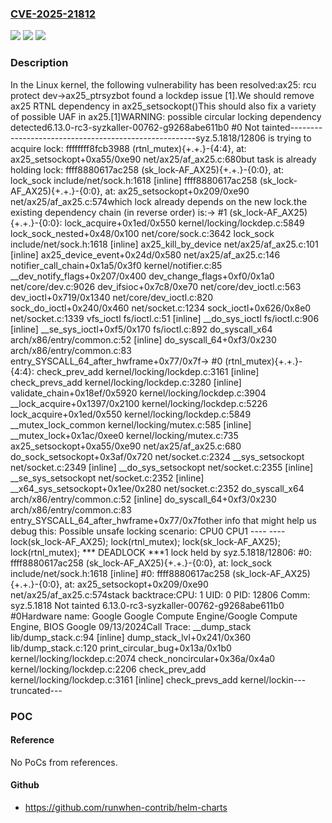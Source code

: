 ### [CVE-2025-21812](https://cve.mitre.org/cgi-bin/cvename.cgi?name=CVE-2025-21812)
![](https://img.shields.io/static/v1?label=Product&message=Linux&color=blue)
![](https://img.shields.io/static/v1?label=Version&message=c433570458e49bccea5c551df628d058b3526289%3C%202802ed4ced27ebd474828fc67ffd7d66f11e3605%20&color=brighgreen)
![](https://img.shields.io/static/v1?label=Vulnerability&message=n%2Fa&color=brighgreen)

### Description

In the Linux kernel, the following vulnerability has been resolved:ax25: rcu protect dev->ax25_ptrsyzbot found a lockdep issue [1].We should remove ax25 RTNL dependency in ax25_setsockopt()This should also fix a variety of possible UAF in ax25.[1]WARNING: possible circular locking dependency detected6.13.0-rc3-syzkaller-00762-g9268abe611b0 #0 Not tainted------------------------------------------------------syz.5.1818/12806 is trying to acquire lock: ffffffff8fcb3988 (rtnl_mutex){+.+.}-{4:4}, at: ax25_setsockopt+0xa55/0xe90 net/ax25/af_ax25.c:680but task is already holding lock: ffff8880617ac258 (sk_lock-AF_AX25){+.+.}-{0:0}, at: lock_sock include/net/sock.h:1618 [inline] ffff8880617ac258 (sk_lock-AF_AX25){+.+.}-{0:0}, at: ax25_setsockopt+0x209/0xe90 net/ax25/af_ax25.c:574which lock already depends on the new lock.the existing dependency chain (in reverse order) is:-> #1 (sk_lock-AF_AX25){+.+.}-{0:0}:        lock_acquire+0x1ed/0x550 kernel/locking/lockdep.c:5849        lock_sock_nested+0x48/0x100 net/core/sock.c:3642        lock_sock include/net/sock.h:1618 [inline]        ax25_kill_by_device net/ax25/af_ax25.c:101 [inline]        ax25_device_event+0x24d/0x580 net/ax25/af_ax25.c:146        notifier_call_chain+0x1a5/0x3f0 kernel/notifier.c:85       __dev_notify_flags+0x207/0x400        dev_change_flags+0xf0/0x1a0 net/core/dev.c:9026        dev_ifsioc+0x7c8/0xe70 net/core/dev_ioctl.c:563        dev_ioctl+0x719/0x1340 net/core/dev_ioctl.c:820        sock_do_ioctl+0x240/0x460 net/socket.c:1234        sock_ioctl+0x626/0x8e0 net/socket.c:1339        vfs_ioctl fs/ioctl.c:51 [inline]        __do_sys_ioctl fs/ioctl.c:906 [inline]        __se_sys_ioctl+0xf5/0x170 fs/ioctl.c:892        do_syscall_x64 arch/x86/entry/common.c:52 [inline]        do_syscall_64+0xf3/0x230 arch/x86/entry/common.c:83       entry_SYSCALL_64_after_hwframe+0x77/0x7f-> #0 (rtnl_mutex){+.+.}-{4:4}:        check_prev_add kernel/locking/lockdep.c:3161 [inline]        check_prevs_add kernel/locking/lockdep.c:3280 [inline]        validate_chain+0x18ef/0x5920 kernel/locking/lockdep.c:3904        __lock_acquire+0x1397/0x2100 kernel/locking/lockdep.c:5226        lock_acquire+0x1ed/0x550 kernel/locking/lockdep.c:5849        __mutex_lock_common kernel/locking/mutex.c:585 [inline]        __mutex_lock+0x1ac/0xee0 kernel/locking/mutex.c:735        ax25_setsockopt+0xa55/0xe90 net/ax25/af_ax25.c:680        do_sock_setsockopt+0x3af/0x720 net/socket.c:2324        __sys_setsockopt net/socket.c:2349 [inline]        __do_sys_setsockopt net/socket.c:2355 [inline]        __se_sys_setsockopt net/socket.c:2352 [inline]        __x64_sys_setsockopt+0x1ee/0x280 net/socket.c:2352        do_syscall_x64 arch/x86/entry/common.c:52 [inline]        do_syscall_64+0xf3/0x230 arch/x86/entry/common.c:83       entry_SYSCALL_64_after_hwframe+0x77/0x7fother info that might help us debug this: Possible unsafe locking scenario:       CPU0                    CPU1       ----                    ----  lock(sk_lock-AF_AX25);                               lock(rtnl_mutex);                               lock(sk_lock-AF_AX25);  lock(rtnl_mutex); *** DEADLOCK ***1 lock held by syz.5.1818/12806:  #0: ffff8880617ac258 (sk_lock-AF_AX25){+.+.}-{0:0}, at: lock_sock include/net/sock.h:1618 [inline]  #0: ffff8880617ac258 (sk_lock-AF_AX25){+.+.}-{0:0}, at: ax25_setsockopt+0x209/0xe90 net/ax25/af_ax25.c:574stack backtrace:CPU: 1 UID: 0 PID: 12806 Comm: syz.5.1818 Not tainted 6.13.0-rc3-syzkaller-00762-g9268abe611b0 #0Hardware name: Google Google Compute Engine/Google Compute Engine, BIOS Google 09/13/2024Call Trace: <TASK>  __dump_stack lib/dump_stack.c:94 [inline]  dump_stack_lvl+0x241/0x360 lib/dump_stack.c:120  print_circular_bug+0x13a/0x1b0 kernel/locking/lockdep.c:2074  check_noncircular+0x36a/0x4a0 kernel/locking/lockdep.c:2206  check_prev_add kernel/locking/lockdep.c:3161 [inline]  check_prevs_add kernel/lockin---truncated---

### POC

#### Reference
No PoCs from references.

#### Github
- https://github.com/runwhen-contrib/helm-charts

